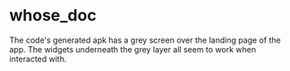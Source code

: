 # whose_doc

The code's generated apk has a grey screen over the landing page of the app. The widgets underneath the grey layer all seem to work when interacted with.
